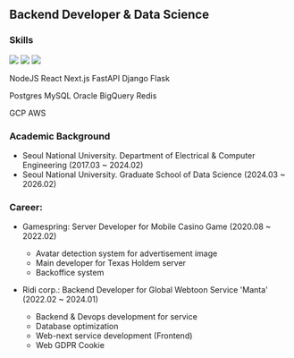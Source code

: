 ## Backend Developer & Data Science

### Skills
<img src="https://img.shields.io/badge/TypeScript-3178C6?style=flat-square&logo=TypeScript&logoColor=white"/> <img src="https://img.shields.io/badge/Javascript-F7DF1E?style=flat-square&logo=Javascript&logoColor=white"/> <img src="https://img.shields.io/badge/Python-3776AB?style=flat-square&logo=Python&logoColor=white"/> 

NodeJS React Next.js FastAPI Django Flask

Postgres MySQL Oracle BigQuery Redis

GCP AWS


### Academic Background
- Seoul National University. Department of Electrical & Computer Engineering (2017.03 ~ 2024.02)
- Seoul National University. Graduate School of Data Science (2024.03 ~ 2026.02)

### Career:
- Gamespring: Server Developer for Mobile Casino Game (2020.08 ~ 2022.02)
  - Avatar detection system for advertisement image
  - Main developer for Texas Holdem server
  - Backoffice system

- Ridi corp.: Backend Developer for Global Webtoon Service 'Manta' (2022.02 ~ 2024.01)
  - Backend & Devops development for service
  - Database optimization
  - Web-next service development (Frontend)
  - Web GDPR Cookie



<!--
**Jinwook-Yang/Jinwook-Yang** is a ✨ _special_ ✨ repository because its `README.md` (this file) appears on your GitHub profile.

Here are some ideas to get you started:

- 🔭 I’m currently working on ...
- 🌱 I’m currently learning ...
- 👯 I’m looking to collaborate on ...
- 🤔 I’m looking for help with ...
- 💬 Ask me about ...
- 📫 How to reach me: ...
- 😄 Pronouns: ...
- ⚡ Fun fact: ...
-->
